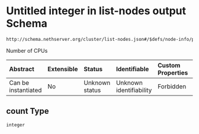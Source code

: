 # Untitled integer in list-nodes output Schema

```txt
http://schema.nethserver.org/cluster/list-nodes.json#/$defs/node-info/properties/cpu/properties/count
```

Number of CPUs

| Abstract            | Extensible | Status         | Identifiable            | Custom Properties | Additional Properties | Access Restrictions | Defined In                                                          |
| :------------------ | :--------- | :------------- | :---------------------- | :---------------- | :-------------------- | :------------------ | :------------------------------------------------------------------ |
| Can be instantiated | No         | Unknown status | Unknown identifiability | Forbidden         | Allowed               | none                | [list-nodes.json\*](cluster/list-nodes.json "open original schema") |

## count Type

`integer`
